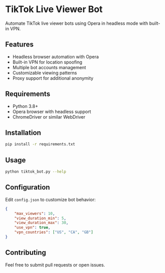 
# TikTok Live Viewer Bot

Automate TikTok live viewer bots using Opera in headless mode with built-in VPN.

## Features

- Headless browser automation with Opera
- Built-in VPN for location spoofing
- Multiple bot accounts management
- Customizable viewing patterns
- Proxy support for additional anonymity

## Requirements

- Python 3.8+
- Opera browser with headless support
- ChromeDriver or similar WebDriver

## Installation

```bash
pip install -r requirements.txt
```

## Usage

```bash
python tiktok_bot.py --help
```

## Configuration

Edit `config.json` to customize bot behavior:

```json
{
    "max_viewers": 10,
    "view_duration_min": 5,
    "view_duration_max": 30,
    "use_vpn": true,
    "vpn_countries": ["US", "CA", "GB"]
}
```

## Contributing

Feel free to submit pull requests or open issues.

